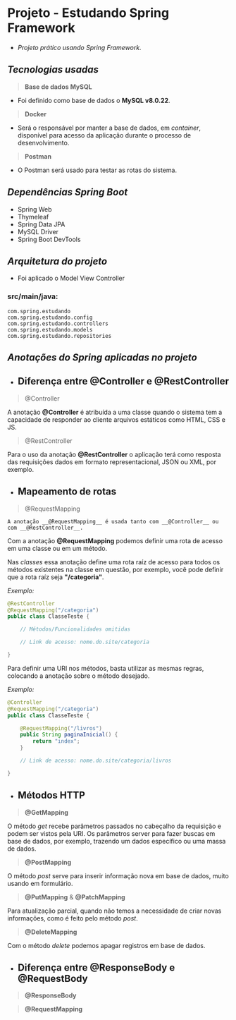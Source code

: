 
# __Projeto - Estudando Spring Framework__
- _Projeto prático usando Spring Framework._

## _Tecnologias usadas_

> __Base de dados MySQL__
- Foi definido como base de dados o __MySQL v8.0.22__.

> __Docker__
- Será o responsável por manter a base de dados, em _container_, disponível para acesso da aplicação durante o processo de desenvolvimento.

> __Postman__
- O Postman será usado para testar as rotas do sistema.

## _Dependências Spring Boot_
- Spring Web
- Thymeleaf
- Spring Data JPA
- MySQL Driver
- Spring Boot DevTools

## _Arquitetura do projeto_

- Foi aplicado o Model View Controller

### src/main/java:

    com.spring.estudando
    com.spring.estudando.config
    com.spring.estudando.controllers
    com.spring.estudando.models
    com.spring.estudando.repositories

## _Anotações do Spring aplicadas no projeto_
- ## Diferença entre __@Controller__ e __@RestController__

> @Controller

A anotação __@Controller__ é atribuída a uma classe quando o sistema tem a capacidade de responder ao cliente arquivos estáticos como HTML, CSS e JS.

> @RestController

Para o uso da anotação __@RestController__ o aplicação terá como resposta das requisições dados em formato representacional, JSON ou XML, por exemplo.

- ## Mapeamento de rotas

> @RequestMapping

`A anotação __@RequestMapping__ é usada tanto com __@Controller__ ou com __@RestController__.`

Com a anotação __@RequestMapping__ podemos definir uma rota de acesso em uma classe ou em um método.

Nas _classes_ essa anotação define uma rota raíz de acesso para todos os métodos existentes na classe em questão, por exemplo, você pode definir que a rota raíz seja __"/categoria"__.

_Exemplo:_
``` java
@RestController
@RequestMapping("/categoria")
public class ClasseTeste {

    // Métodos/Funcionalidades omitidas

    // Link de acesso: nome.do.site/categoria

}
```

Para definir uma URI nos métodos, basta utilizar as mesmas regras, colocando a anotação sobre o método desejado.

_Exemplo:_
``` java
@Controller
@RequestMapping("/categoria")
public class ClasseTeste {

    @RequestMapping("/livros")
    public String paginaInicial() {
        return "index";
    }

    // Link de acesso: nome.do.site/categoria/livros

}
```

- ## Métodos HTTP

> __@GetMapping__

O método _get_ recebe parâmetros passados no cabeçalho da requisição e podem ser vistos pela URI. Os parâmetros server para fazer buscas em base de dados, por exemplo, trazendo um dados específico ou uma massa de dados.

> __@PostMapping__

O método _post_ serve para inserir informação nova em base de dados, muito usando em formulário.

> __@PutMapping__ & __@PatchMapping__

Para atualização parcial, quando não temos a necessidade de criar novas informações, como é feito pelo método _post_.

> __@DeleteMapping__

Com o método _delete_ podemos apagar registros em base de dados.


- ## Diferença entre __@ResponseBody__ e __@RequestBody__

> __@ResponseBody__

> __@RequestMapping__
